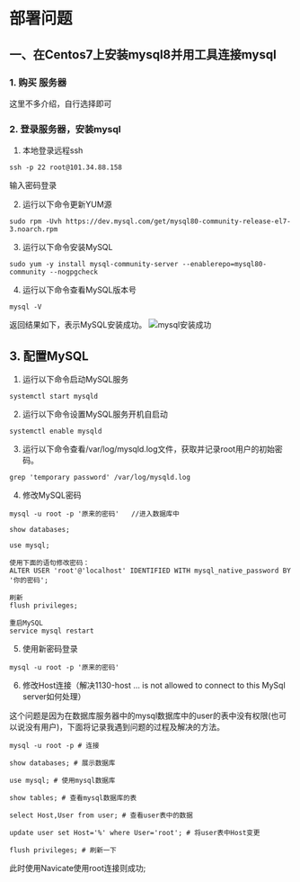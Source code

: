 # 部署问题

## 一、在Centos7上安装mysql8并用工具连接mysql

### 1. 购买 服务器

这里不多介绍，自行选择即可

### 2. 登录服务器，安装mysql

1. 本地登录远程ssh

```shell
ssh -p 22 root@101.34.88.158
```

输入密码登录

2.  运行以下命令更新YUM源

```shell
sudo rpm -Uvh https://dev.mysql.com/get/mysql80-community-release-el7-3.noarch.rpm
```

3. 运行以下命令安装MySQL

```shell
sudo yum -y install mysql-community-server --enablerepo=mysql80-community --nogpgcheck
```

4. 运行以下命令查看MySQL版本号

```shell
mysql -V
```

返回结果如下，表示MySQL安装成功。
![mysql安装成功](https://help-static-aliyun-doc.aliyuncs.com/assets/img/zh-CN/0792384461/p401705.png)

## 3. 配置MySQL

1. 运行以下命令启动MySQL服务

```shell
systemctl start mysqld
```

2. 运行以下命令设置MySQL服务开机自启动

```shell
systemctl enable mysqld
```

3. 运行以下命令查看/var/log/mysqld.log文件，获取并记录root用户的初始密码。

```shell
grep 'temporary password' /var/log/mysqld.log
```

4. 修改MySQL密码

```shell
mysql -u root -p '原来的密码'   //进入数据库中

show databases;

use mysql;

使用下面的语句修改密码：
ALTER USER 'root'@'localhost' IDENTIFIED WITH mysql_native_password BY '你的密码';

刷新
flush privileges;

重启MySQL
service mysql restart
```

5. 使用新密码登录
```shell
mysql -u root -p '原来的密码'
```

6. 修改Host连接（解决1130-host ... is not allowed to connect to this MySql server如何处理）

这个问题是因为在数据库服务器中的mysql数据库中的user的表中没有权限(也可以说没有用户)，下面将记录我遇到问题的过程及解决的方法。

```shell
mysql -u root -p # 连接

show databases; # 展示数据库

use mysql; # 使用mysql数据库

show tables; # 查看mysql数据库的表

select Host,User from user; # 查看user表中的数据

update user set Host='%' where User='root'; # 将user表中Host变更

flush privileges; # 刷新一下
```

此时使用Navicate使用root连接则成功;

